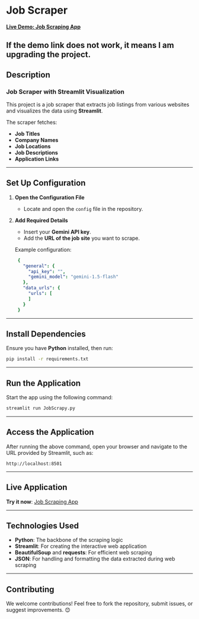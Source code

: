 # **Job Scraper**
**[Live Demo: Job Scraping App](https://jobscraping.streamlit.app/)**

If the demo link does not work, it means I am upgrading the project.
---

## **Description**
### Job Scraper with Streamlit Visualization

This project is a job scraper that extracts job listings from various websites and visualizes the data using **Streamlit**.

The scraper fetches:
- **Job Titles**
- **Company Names**
- **Job Locations**
- **Job Descriptions**
- **Application Links**

---

## **Set Up Configuration**

1. **Open the Configuration File**
    - Locate and open the `config` file in the repository.

2. **Add Required Details**
    - Insert your **Gemini API key**.
    - Add the **URL of the job site** you want to scrape.

   Example configuration:
   ```yaml
    {
      "general": {
        "api_key": "",
        "gemini_model": "gemini-1.5-flash"
      },
      "data_urls": {
        "urls": [
        ]
      }
    }
   ```  

---

## **Install Dependencies**

Ensure you have **Python** installed, then run:
```bash
pip install -r requirements.txt
```  

---

## **Run the Application**

Start the app using the following command:
```bash
streamlit run JobScrapy.py
```  

---

## **Access the Application**

After running the above command, open your browser and navigate to the URL provided by Streamlit, such as:
```  
http://localhost:8501
```  

---

## **Live Application**
**Try it now**: [Job Scraping App](https://jobscraping.streamlit.app/)

---

## **Technologies Used**

- **Python**: The backbone of the scraping logic
- **Streamlit**: For creating the interactive web application
- **BeautifulSoup** and **requests**: For efficient web scraping
- **JSON**: For handling and formatting the data extracted during web scraping

---

## **Contributing**
We welcome contributions! Feel free to fork the repository, submit issues, or suggest improvements. 😊  
